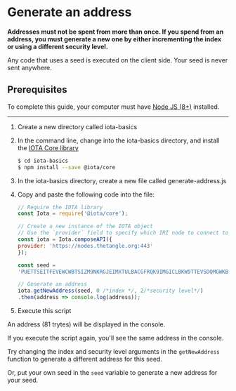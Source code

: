 # Generate an address

**Addresses must not be spent from more than once. If you spend from an address, you must generate a new one by either incrementing the index or using a different security level.**

Any code that uses a seed is executed on the client side. Your seed is never sent anywhere.

## Prerequisites

To complete this guide, your computer must have [Node JS (8+)](https://nodejs.org/en/) installed.

<hr>

1. Create a new directory called iota-basics
2. In the command line, change into the iota-basics directory, and install the [IOTA Core library](https://github.com/iotaledger/iota.js/tree/next/packages/core)

    ```bash
    $ cd iota-basics
    $ npm install --save @iota/core
    ```
3. In the iota-basics directory, create a new file called generate-address.js
4. Copy and paste the following code into the file:

    ```javascript
    // Require the IOTA library
    const Iota = require('@iota/core');

    // Create a new instance of the IOTA object
    // Use the `provider` field to specify which IRI node to connect to
    const iota = Iota.composeAPI({
    provider: 'https://nodes.thetangle.org:443'
    });

    const seed =
    'PUETTSEITFEVEWCWBTSIZM9NKRGJEIMXTULBACGFRQK9IMGICLBKW9TTEVSDQMGWKBXPVCBMMCXWMNPDX';

    // Generate an address
    iota.getNewAddress(seed, 0 /*index */, 2/*security level*/)
    .then(address => console.log(address));
    ```

5. Execute this script

An address (81 trytes) will be displayed in the console.

If you execute the script again, you'll see the same address in the console.

Try changing the index and security level arguments in the `getNewAddress` function to generate a different address for this seed.

Or, put your own seed in the `seed` variable to generate a new address for your seed.